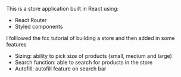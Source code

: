 This is a store application built in React using:
 - React Router
 - Styled components

I folllowed the fcc tutorial of building a store and then added in some features

 - Sizing: ability to pick size of products (small, medium and large)
 - Search function: able to search for products in the store
 - Autofill: autofill feature on search bar